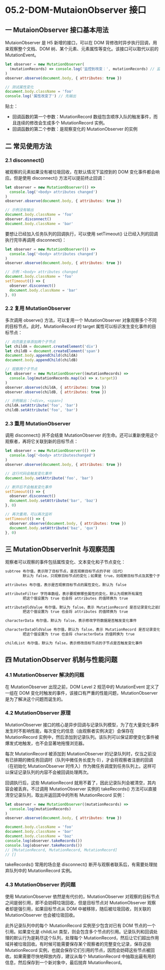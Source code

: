 # 05.2-DOM-MutaionObserver 接口

## 一 MutaionObserver 接口基本用法

MutaionObserver 是 H5 新增的接口，可以在 DOM 背修改时异步执行回调，用来观察整个文档、DOM 树、某个元素、元素属性等变化。该接口可以取代以前的 MutationEvent。

```js
let observer = new MutationObserver(
  (mutationRecords) => console.log('监控到改变：', mutationRecords) // 监控到变化后输出
)
observer.observe(document.body, { attributes: true })

// 测试属性变化
document.body.className = 'foo'
console.log('属性改变了') // 先输出
```

贴士：

- 回调函数的第一个参数：MutationRecord 数组包含顺序入队的触发事件，而且连续的修改会生成多个 MutationRecord 实例。
- 回调函数的第二个参数：是观察变化的 MutationObserver 的实例

## 二 常见使用方法

### 2.1 disconnect()

被观察的元素如果没有被垃圾回收，在默认情况下监控到的 DOM 变化事件都会响应。但是使用 disconnect() 方法可以提前终止回调：

```js
let observer = new MutationObserver(() =>
  console.log('<body> attributes changed')
)
observer.observe(document.body, { attributes: true })

// 示例没有输出
document.body.className = 'foo'
observer.disconnect()
document.body.className = 'bar'
```

要想让已经加入任务队列的回调执行，可以使用 setTimeout() 让已经入列的回调执行完毕再调用 disconnect()：

```js
let observer = new MutationObserver(() =>
  console.log('<body> attributes changed')
)
observer.observe(document.body, { attributes: true })

// 示例：<body> attributes changed
document.body.className = 'foo'
setTimeout(() => {
  observer.disconnect()
  document.body.className = 'bar'
}, 0)
```

### 2.2 复用 MutationObserver

多次调用 observe() 方法，可以复用一个 MutationObserver 对象观察多个不同的目标节点。此时，MutationRecord 的 target 属性可以标识发生变化事件的目标节点：

```js
// 向页面主体添加两个子节点
let childA = document.createElement('div')
let childB = document.createElement('span')
document.body.appendChild(childA)
document.body.appendChild(childB)

// 观察两个子节点
let observer = new MutationObserver((mutationRecords) =>
  console.log(mutationRecords.map((x) => x.target))
)
observer.observe(childA, { attributes: true })
observer.observe(childB, { attributes: true })

// 示例输出：[<div>, <span>]
childA.setAttribute('foo', 'bar')
childB.setAttribute('foo', 'bar')
```

### 2.3 重用 MutationObserver

调用 disconnect() 并不会结束 MutationObserver 的生命。还可以重新使用这个观察者，再将它关联到新的目标节点：

```js
let observer = new MutationObserver(() =>
  console.log('<body> attributeschanged')
)
observer.observe(document.body, { attributes: true })

// 这行代码会触发变化事件
document.body.setAttribute('foo', 'bar')

// 断开后不会触发变化事件
setTimeout(() => {
  observer.disconnect()
  document.body.setAttribute('bar', 'baz')
}, 0)

// 再次重用，可以再次监听
setTimeout(() => {
  observer.observe(document.body, { attributes: true })
  document.body.setAttribute('baz', 'qux')
}, 0)
```

## 三 MutationObserverInit 与观察范围

观察者可以观察的事件包括属性变化、文本变化和子节点变化：

```txt
subtree 布尔值，表示除了目标节点，是否观察目标节点的子树（后代）
        默认为 false，只观察目标节点的变化；如果是 true，则观察目标节点及其整个子树

attributes 布尔值，表示是否观察目标节点的属性变化，默认为 false

attributeFilter 字符串数组，表示要观察哪些属性的变化，默认为观察所有属性
        把这个值设置为 true 也会将 attributes 的值转换为 true

attributeOldValue 布尔值，默认为 false，表示 MutationRecord 是否记录变化之前的属性值
        把这个值设置为 true 也会将 attributes 的值转换为 true

characterData 布尔值，默认为 false，表示修改字符数据是否触发变化事件

characterDataOldValue 布尔值，默认为 false，表示 MutationRecord 是否记录变化之前的字符数据
        把这个值设置为 true 也会将 characterData 的值转换为 true

childList 布尔值，默认为 false，表示修改目标节点的子节点是否触发变化事件
```

## 四 MutationObserver 机制与性能问题

### 4.1 MutationObserver 解决的问题

在 MutationObserver 出现之前，DOM Level 2 规范中的 MutationEvent 定义了一组在 DOM 变化时触发的事件，该接口有严重的性能问题，MutationObserver 是为了解决这个问题而诞生的。

### 4.2 MutationObserver 原理

MutationObserver 接口的核心是异步回调与记录队列模型，为了在大量变化事件发生时不影响性能，每次变化的信息（由观察者实例决定）会保存在 MutationRecord 实例中，然后添加到记录队列。该队列可以保证即使变化事件被爆发式地触发，也不会显著地拖慢浏览器。

每次 MutationRecord 被添加到 MutationObserver 的记录队列时，仅当之前没有已排期的微任务回调时（队列中微任务长度为 0），才会将观察者注册的回调（在初始化 MutationObserver 时传入）作为微任务调度到任务队列上。这样可以保证记录队列的内容不会被回调处理两次。

回调执行后，这些 MutationRecord 就用不着了，因此记录队列会被清空，其内容会被丢弃。不过调用 MutationObserver 实例的 takeRecords() 方法可以直接清空记录队列，取出并返回其中的所有 MutationRecord 实例：

```js
let observer = new MutationObserver((mutationRecords) =>
  console.log(mutationRecords)
)
observer.observe(document.body, { attributes: true })

document.body.className = 'foo'
document.body.className = 'bar'
document.body.className = 'baz'
console.log(observer.takeRecords())
console.log(observer.takeRecords())
// [MutationRecord, MutationRecord, MutationRecord]
// []
```

takeRecords() 常用的场合是 disconnect() 断开与观察者联系后，有需要处理抛弃队列中的 MutationRecord 实例。

### 4.3 MutationObserver 的问题

使用 MutationObserver 依然是有代价的，MutationObserver 对观察的目标节点之间是弱引用，即不会妨碍垃圾回收，但是目标节点对 MutationObserver 观察者却是强引用，如果目标节点从 DOM 中被移除，随后被垃圾回收，则关联的 MutationObserver 也会被垃圾回收。

此外记录队列中的每个 MutationRecord 实例至少包含对已有 DOM 节点的一个引用。如果变化是 childList 类型，则会包含多个节点的引用。记录队列和回调处理的默认行为是耗尽这个队列，处理每个 MutationRecord，然后让它们超出作用域并被垃圾回收。有时候可能需要保存某个观察者的完整变化记录，保存这些 MutationRecord 实例，也就会保存它们引用的节点，因而会妨碍这些节点被回收。如果需要尽快地释放内存，建议从每个 MutationRecord 中抽取出最有用的信息，然后保存到一个新对象中，最后抛弃 MutationRecord。
